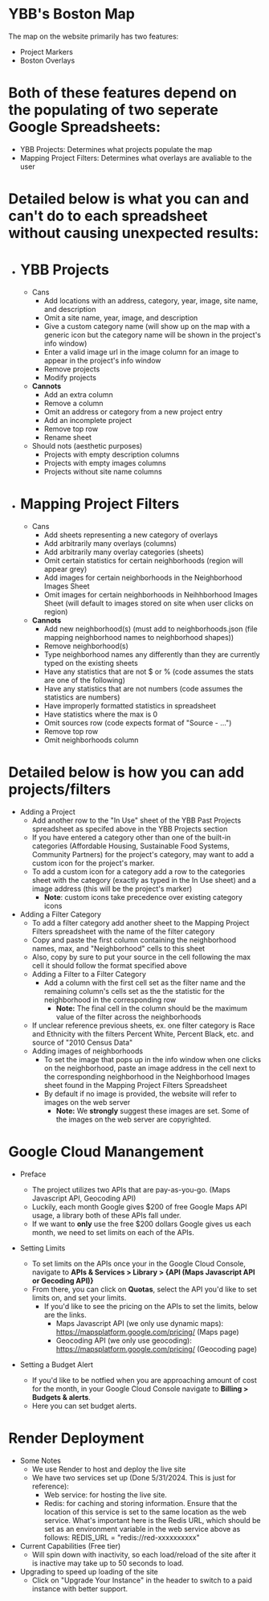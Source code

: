 # YBB's Boston Map

The map on the website primarily has two features:

- Project Markers
- Boston Overlays

# Both of these features depend on the populating of two seperate Google Spreadsheets:

- YBB Projects: Determines what projects populate the map
- Mapping Project Filters: Determines what overlays are avaliable to the user

# Detailed below is what you can and can't do to each spreadsheet without causing unexpected results:

- # YBB Projects

  - Cans
    - Add locations with an address, category, year, image, site name, and description
    - Omit a site name, year, image, and description
    - Give a custom category name (will show up on the map with a generic icon but the category name will be shown in the project's info window)
    - Enter a valid image url in the image column for an image to appear in the project's info window
    - Remove projects
    - Modify projects
  - **Cannots**
    - Add an extra column
    - Remove a column
    - Omit an address or category from a new project entry
    - Add an incomplete project
    - Remove top row
    - Rename sheet
  - Should nots (aesthetic purposes)
    - Projects with empty description columns
    - Projects with empty images columns
    - Projects without site name columns

- # Mapping Project Filters
  - Cans
    - Add sheets representing a new category of overlays
    - Add arbitrarily many overlays (columns)
    - Add arbitrarily many overlay categories (sheets)
    - Omit certain statistics for certain neighborhoods (region will appear grey)
    - Add images for certain neighborhoods in the Neighborhood Images Sheet
    - Omit images for certain neighborhoods in Neihhborhood Images Sheet (will default to images stored on site when user clicks on region)
  - **Cannots**
    - Add new neighborhood(s) (must add to neighborhoods.json (file mapping neighborhood names to neighborhood shapes))
    - Remove neighborhood(s)
    - Type neighborhood names any differently than they are currently typed on the existing sheets
    - Have any statistics that are not $ or % (code assumes the stats are one of the following)
    - Have any statistics that are not numbers (code assumes the statistics are numbers)
    - Have improperly formatted statistics in spreadsheet
    - Have statistics where the max is 0
    - Omit sources row (code expects format of "Source - ...")
    - Remove top row
    - Omit neighborhoods column

# Detailed below is how you can add projects/filters

- Adding a Project
  - Add another row to the "In Use" sheet of the YBB Past Projects spreadsheet as specifed above in the YBB Projects section
  - If you have entered a category other than one of the built-in categories (Affordable Housing, Sustainable Food Systems, Community Partners) for the project's category, may want to add a custom icon for the project's marker.
  - To add a custom icon for a category add a row to the categories sheet with the category (exactly as typed in the In Use sheet) and a image address (this will be the project's marker)
    - **Note**: custom icons take precedence over existing category icons
- Adding a Filter Category
  - To add a filter category add another sheet to the Mapping Project Filters spreadsheet with the name of the filter category
  - Copy and paste the first column containing the neighborhood names, max, and "Neighborhood" cells to this sheet
  - Also, copy by sure to put your source in the cell following the max cell it should follow the format specified above
  - Adding a Filter to a Filter Category
    - Add a column with the first cell set as the filter name and the remaining column's cells set as the the statistic for the neighborhood in the corresponding row
      - **Note:** The final cell in the column should be the maximum value of the filter across the neighborhoods
  - If unclear reference previous sheets, ex. one filter category is Race and Ethnicity with the filters Percent White, Percent Black, etc. and source of "2010 Census Data"
  - Adding images of neighborhoods
    - To set the image that pops up in the info window when one clicks on the neighborhood,
      paste an image address in the cell next to the corresponding neighborhood in the Neighborhood Images sheet
      found in the Mapping Project Filters Spreadsheet
    - By default if no image is provided, the website will refer to images on the web server
      - **Note:** We **strongly** suggest these images are set. Some of the images on the web server
        are copyrighted.

# Google Cloud Manangement

- Preface

  - The project utilizes two APIs that are pay-as-you-go. (Maps Javascript API, Geocoding API)
  - Luckily, each month Google gives $200 of free Google Maps API usage, a library both of these APIs fall under.
  - If we want to **only** use the free $200 dollars Google gives us each month, we need to set limits on each of the APIs.

- Setting Limits

  - To set limits on the APIs once your in the Google Cloud Console, navigate to **APIs & Services > Library > {API (Maps Javascript API or Gecoding API)}**
  - From there, you can click on **Quotas**, select the API you'd like to set limits on, and set your limits.
    - If you'd like to see the pricing on the APIs to set the limits, below are the links.
      - Maps Javascript API (we only use dynamic maps): https://mapsplatform.google.com/pricing/ (Maps page)
      - Geocoding API (we only use geocoding): https://mapsplatform.google.com/pricing/ (Geocoding page)

- Setting a Budget Alert
  - If you'd like to be notfied when you are approaching amount of cost for the month, in your Google Cloud Console navigate to **Billing > Budgets & alerts**.
  - Here you can set budget alerts.


# Render Deployment
- Some Notes
  - We use Render to host and deploy the live site
  - We have two services set up (Done 5/31/2024. This is just for reference):
    - Web service: for hosting the live site. 
    - Redis: for caching and storing information. Ensure that the location of this service is set to the same location as the web service. What's important here is the Redis URL, which should be set as an environment variable in the web service above as follows: REDIS_URL = "redis://red-xxxxxxxxxx"
- Current Capabilities (Free tier)
  - Will spin down with inactivity, so each load/reload of the site after it is inactive may take up to 50 seconds to load.
- Upgrading to speed up loading of the site
  - Click on "Upgrade Your Instance" in the header to switch to a paid instance with better support.
